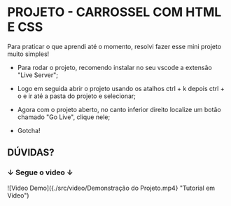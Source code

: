 # PROJETO - CARROSSEL COM HTML E CSS
Para praticar o que aprendi até o momento, resolvi fazer esse mini projeto muito simples!

* Para rodar o projeto, recomendo instalar no seu vscode a extensão "Live Server";

* Logo em seguida abrir o projeto usando os atalhos ctrl + k depois ctrl + o e ir até a pasta do projeto e selecionar;

* Agora com o projeto aberto, no canto inferior direito localize um botão chamado "Go Live", clique nele;

* Gotcha!

## DÚVIDAS?

### ↓ Segue o video ↓

![Video Demo]({./src/video/Demonstração do Projeto.mp4} "Tutorial em Vídeo")
